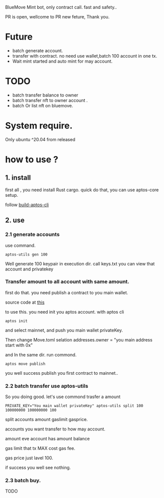 BlueMove Mint bot, only contract call. fast and safety..

PR is open, wellcome to PR new feture, Thank you.


# Future
- batch generate account.
- transfer with contract. no need use wallet,batch 100 account in one tx.
- Wait mint started and auto mint for may account.

# TODO
- batch transfer balance to owner
- batch transfer nft to owner account .
- batch Or list nft on bluemove.


# System require.

Only ubuntu ^20.04 from released

# how to use ?

## 1. install

first all , you need install Rust cargo.
quick do that, you can use aptos-core setup.

follow [build-aptos-cli](https://aptos.dev/cli-tools/build-aptos-cli#linux)

## 2. use 

### 2.1 generate accounts 

use command.

```shell
aptos-utils gen 100
```

Well generate 100 keypair in execution dir. call keys.txt you can view that account and privatekey

### Transfer amount to all account with same amount.

first do that. you need publish a contract to you main wallet.

source code at [this](https://github.com/YusongWang/aptos-utils/tree/main/batch-trasfer-move)

to use this. you need init you aptos account. with aptos cli

```shell
aptos init
```

and select mainnet, and push you main wallet privateKey.

Then change Move.toml selation addresses.owner = "you main address start with 0x"

and In the same dir. run commond.

```shell
aptos move publish
```
you well success publish you first contract to mainnet..

### 2.2 batch transfer use aptos-utils

So you doing good. let's use commond trasfer a amount

```shell
PRIVATE_KEY="You main wallet privateKey" aptos-utils split 100 100000000 100000000 100
```
split accounts amount gaslimit gasprice.

accounts you want transfer to how may account.

amount eve account has amount balance

gas limit that tx MAX cost gas fee.

gas price just lavel 100.

if success you well see nothing.

### 2.3 batch buy.

TODO

